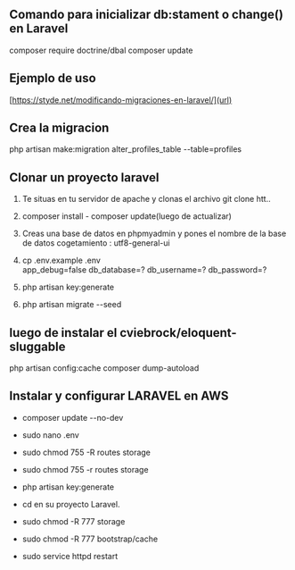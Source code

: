 ## Comando para inicializar db:stament o change() en Laravel

composer require doctrine/dbal
composer update 

## Ejemplo de uso

[https://styde.net/modificando-migraciones-en-laravel/](url)

## Crea la migracion

php artisan make:migration alter_profiles_table --table=profiles



## Clonar un proyecto laravel

1. Te situas en tu servidor de apache y clonas el archivo git clone htt.. 

2. composer install   - composer update(luego de actualizar) 

3. Creas una base de datos en phpmyadmin y pones el nombre de la base de datos
    cogetamiento : utf8-general-ui

4. cp .env.example .env  
        app_debug=false
        db_database=?
        db_username=?
        db_password=?

5. php artisan key:generate 

6. php artisan migrate --seed

## luego de instalar el cviebrock/eloquent-sluggable

php artisan config:cache
composer dump-autoload

## Instalar y configurar LARAVEL en AWS

- composer update --no-dev
- sudo nano .env
- sudo chmod 755 -R routes storage
- sudo chmod 755 -r routes storage
- php artisan key:generate

- cd en su proyecto Laravel.
- sudo chmod -R 777 storage
- sudo chmod -R 777 bootstrap/cache

- sudo service httpd restart

  

